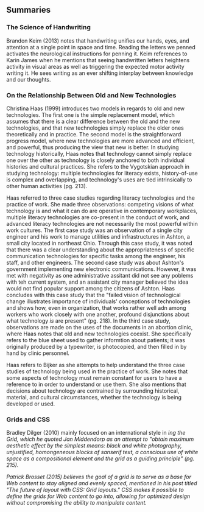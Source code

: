 ## Summaries

### The Science of Handwriting

Brandon Keim (2013) notes that handwriting unifies our hands, eyes, and attention at a single point in space and time. Reading the letters we penned activates the neurological instructions for penning it. Keim references to Karin James when he mentions that seeing handwritten letters heightens activity in visual areas as well as triggering the expected motor activity writing it. He sees writing as an ever shifting interplay between knowledge and our thoughts.

### On the Relationship Between Old and New Technologies

Christina Haas (1999) introduces two models in regards to old and new technologies. The first one is the simple replacement model, which assumes that there is a clear difference between the old and the new technologies, and that new technologies simply replace the older ones theoretically and in practice. The second model is the straightforward progress model, where new technologies are more advanced and efficient, and powerful, thus producing the view that new is better. In studying technology historically, Haas notes that technology cannot simply replace one over the other as technology is closely anchored to both individual histories and cultural practices. She refers to the Vygotskian approach in studying technology: multiple technologies for literacy exists, history-of-use is complex and overlapping, and technology's uses are tied intrinsically to other human activities (pg. 213).

Haas referred to three case studies regarding literacy technologies and the practice of work. She made three observations: competing visions of what technology is and what it can do are operative in contemporary workplaces, multiple literacy technologies are co-present in the conduct of work, and advanced literacy technologies are not necessarily the most powerful within work cultures. The first case study was an observation of a single city engineer and his work to manage utilities and infrastructures in Ashton, a small city located in northeast Ohio. Through this case study, it was noted that there was a clear understanding about the appropriateness of specific communication technologies for specific tasks among the engineer, his staff, and other engineers. The second case study was about Ashton's government implementing new electronic communications. However, it was met with negativity as one administrative assitant did not see any poblems with teh current system, and an assistant city manager believed the idea would not find popular support among the citizens of Ashton. Haas concludes with this case study that the "failed vision of technological change illustrates importance of individuals' conceptions of technologies and shows how, even in organization, that works rather well adn among workers who work closely with one another, profound disjunctions about what technology _is_ are present" (pg. 218). In the third case study, observations are made on the uses of the documents in an abortion clinic, where Haas notes that old and new technologies coexist. She specifically refers to the blue sheet used to gather informtion about patients; it was originally produced by a typewriter, is photocopied, and then filled in by hand by clinic personnel. 

Haas refers to Bijker as she attempts to help understand the three case studies of technology being used in the practice of work. She notes that some aspects of technology must remain constant for users to have a reference to in order to understand or use them. She also mentions that decisions about technology are contrained by surrounding historical, material, and cultural circumstances, whether the technology is being developed or used.

### Grids and CSS

Bradley Dilger (2010) mainly focused on an international style in _<table>ing the Grid_, which he quoted Jan Middendorp as an attempt to "obtain maximum aesthetic effect by the simplest means: black and white photography, unjustified, homongeneous blocks of sanserif text, a conscious use of white space as a compositional element and the grid as a guiding principle" (pg. 215). 

Patrick Brosset (2015) believes the goal of a grid is to serve as a base for Web content to stay aligned and evenly spaced, mentioned in his post titled "The future of layout with CSS: Grid layouts." CSS makes it possible to define the grids for Web content to go into, allowing for optimized design without compromising the ability to manipulate content.
